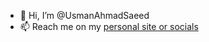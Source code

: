 - 👋 Hi, I’m @UsmanAhmadSaeed
- 📫 Reach me on my [personal site or socials](https://UsmanAhmadSaeed.me)

<!---
UsmanAhmadSaeed/UsmanAhmadSaeed is a ✨ special ✨ repository because its `README.md` (this file) appears on your GitHub profile.
You can click the Preview link to take a look at your changes.

- 👀 I’m interested in ...
- 🌱 I’m currently learning ...
- 💞️ I’m looking to collaborate on ...

--->
